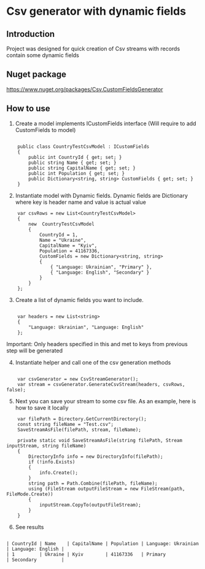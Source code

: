 # Csv generator with dynamic fields

## Introduction 

Project was designed for quick creation of Csv streams with records contain some dynamic fields

## Nuget package 

https://www.nuget.org/packages/Csv.CustomFieldsGenerator

## How to use

1. Create a model implements ICustomFields interface (Will require to add CustomFields to model)

```

    public class CountryTestCsvModel : ICustomFields
    {
        public int CountryId { get; set; }
        public string Name { get; set; }
        public string CapitalName { get; set; }
        public int Population { get; set; }
        public Dictionary<string, string> CustomFields { get; set; }
    }

```

2. Instantiate model with Dynamic fields. Dynamic fields are Dictionary where key is header name and value is actual value

```
    var csvRows = new List<CountryTestCsvModel>
    {
        new  CountryTestCsvModel
        {
            CountryId = 1, 
            Name = "Ukraine",
            CapitalName = "Kyiv",
            Population = 41167336,
            CustomFields = new Dictionary<string, string>
            {
                { "Language: Ukrainian", "Primary" },
                { "Language: English", "Secondary" }
            }
        }
    };
```


3. Create a list of dynamic fields you want to include. 

```

    var headers = new List<string>
    {
        "Language: Ukrainian", "Language: English"
    };

```

Important: Only headers specified in this and met to keys from previous step will be generated

4. Instantiate helper and call one of the csv generation methods

```

    var csvGenerator = new CsvStreamGenerator();
    var stream = csvGenerator.GenerateCsvStream(headers, csvRows, false);

```

5. Next you can save your stream to some csv file. As an example, here is how to save it locally

```
    var filePath = Directory.GetCurrentDirectory();
    const string fileName = "Test.csv";
    SaveStreamAsFile(filePath, stream, fileName);

    private static void SaveStreamAsFile(string filePath, Stream inputStream, string fileName)
    {
        DirectoryInfo info = new DirectoryInfo(filePath);
        if (!info.Exists)
        {
            info.Create();
        }
        string path = Path.Combine(filePath, fileName);
        using (FileStream outputFileStream = new FileStream(path, FileMode.Create))
        {
            inputStream.CopyTo(outputFileStream);
        }
    }

```

6. See results

```

| CountryId | Name    | CapitalName | Population | Language: Ukrainian | Language: English |
| 1	        | Ukraine |	Kyiv        | 41167336   | Primary             | Secondary         |


```





